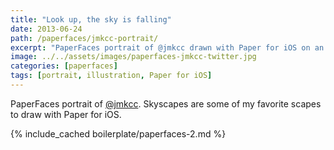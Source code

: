 ```yaml
---
title: "Look up, the sky is falling"
date: 2013-06-24
path: /paperfaces/jmkcc-portrait/
excerpt: "PaperFaces portrait of @jmkcc drawn with Paper for iOS on an iPad."
image: ../../assets/images/paperfaces-jmkcc-twitter.jpg
categories: [paperfaces]
tags: [portrait, illustration, Paper for iOS]
---
```


PaperFaces portrait of [@jmkcc](https://twitter.com/jmkcc). Skyscapes are some of my favorite scapes to draw with Paper for iOS.

{% include_cached boilerplate/paperfaces-2.md %}
